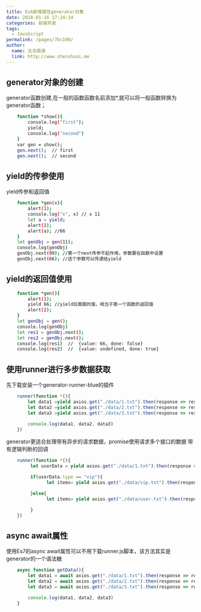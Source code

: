 ```yaml
---
title: Es6新增属性generator对象
date: 2018-01-16 17:24:14
categories: 前端开发
tags: 
  - JavaScript
permalink: /pages/7bc190/
author: 
  name: 北鸟南游
  link: http://www.shenshuai.me
---
```


## generator对象的创建
generator函数创建,在一般的函数函数名前添加*,就可以将一般函数转换为generator函数；
``` bash
	function *show(){
		console.log("first");
		yield;
		console.log("second")
	}
	var gen = show();
	gen.next();  // first
	gen.next();  // second
```

## yield的传参使用
yield传参和返回值
``` bash
	function *gen(x){
		alert(1);
		console.log("x", x) // x 11
		let a = yield;
		alert(2);
		alert(a); //66
	}
	let genObj = gen(11);
	console.log(genObj)
	genObj.next(99); //第一个next传参不起作用，参数要在函数中设置
	genObj.next(66); //这个参数可以传递给yield
```

## yield的返回值使用

``` bash
	function *gen(){
		alert(1);
		yield 66; //yield后面跟的值，相当于第一个函数的返回值
		alert(2);
	}
	let genObj = gen();
	console.log(genObj)
	let res1 = genObj.next(); 
	let res2 = genObj.next();
	console.log(res1)  //  {value: 66, done: false}
	console.log(res2)  //  {value: undefined, done: true}
```

## 使用runner进行多步数据获取

先下载安装一个generator-runner-blue的插件
``` js
	runner(function *(){
		let data1 =yield axios.get("./data/1.txt").then(response => response.data ).catch(err => console.log(err));
		let data2 =yield axios.get("./data/2.txt").then(response => response.data ).catch(err => console.log(err));
		let data3 =yield axios.get("./data/3.txt").then(response => response.data ).catch(err => console.log(err));

		console.log(data1, data2, data3)
	})

```
generator更适合处理带有异步的请求数据，promise使用请求多个接口的数据
带有逻辑判断的回调
``` js
	runner(function *(){
	     let userData = yield axios.get("./data/1.txt").then(response => response.data ).catch(err => console.log(err));

	     if(userData.type == "vip"){
	           let items= yield axios.get("./data/vip.txt").then(response => response.data ).catch(err => console.log(err));

	     }else{
	           let items= yield axios.get("./data/user.txt").then(response => response.data ).catch(err => console.log(err));

	     }
	})
```

## async await属性
使用Es7的async await属性可以不用下载runner.js脚本，该方法其实是generator的一个语法糖
``` js
	async function getData(){
		let data1 = await axios.get("./data/1.txt").then(response => response.data).catch(err => console.log(err));
		let data2 = await axios.get("./data/2.txt").then(response => response.data).catch(err => console.log(err));
		let data3 = await axios.get("./data/3.txt").then(response => response.data).catch(err => console.log(err));

		console.log(data1, data2, data3)
	}

```










